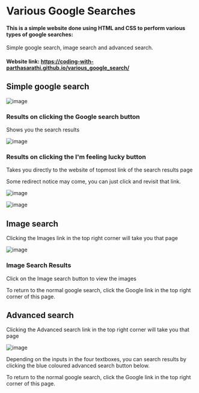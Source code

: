 # Various Google Searches

#### This is a simple website done using HTML and CSS to perform various types of google searches:

Simple google search, image search and advanced search.

#### Website link: https://coding-with-parthasarathi.github.io/various_google_search/

## Simple google search

![image](https://github.com/coding-with-parthasarathi/Web-Dev-Projects/assets/81622322/57ce09c5-5f1c-4ef7-90fd-773f3b079ace)

### Results on clicking the Google search button

Shows you the search results

![image](https://github.com/coding-with-parthasarathi/Web-Dev-Projects/assets/81622322/63cdd9b8-8653-4190-97e8-afd1f267efba)

### Results on clicking the I'm feeling lucky button

Takes you directly to the website of topmost link of the search results page

Some redirect notice may come, you can just click and revisit that link.

![image](https://github.com/coding-with-parthasarathi/Web-Dev-Projects/assets/81622322/9696445c-5c06-4521-9a40-61239ad2905d)

![image](https://github.com/coding-with-parthasarathi/Web-Dev-Projects/assets/81622322/652a8a69-c37c-466a-b527-80dc2271731c)

## Image search

Clicking the Images link in the top right corner will take you that page

![image](https://github.com/coding-with-parthasarathi/Web-Dev-Projects/assets/81622322/4902eca0-912a-4c4a-a1ae-ae50bef447b6)

### Image Search Results

Click on the Image search button to view the images

To return to the normal google search, click the Google link in the top right corner of this page.

## Advanced search

Clicking the Advanced search link in the top right corner will take you that page

![image](https://github.com/coding-with-parthasarathi/Web-Dev-Projects/assets/81622322/1cdb117e-8604-4142-ba16-d20828cd2a5a)

Depending on the inputs in the four textboxes, you can search results by clicking the blue coloured advanced search button below.

To return to the normal google search, click the Google link in the top right corner of this page.

